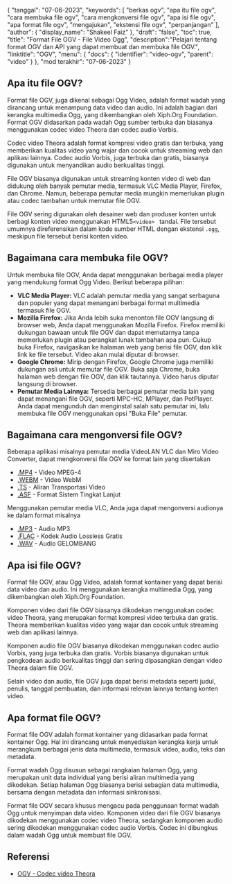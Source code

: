{
"tanggal": "07-06-2023",
  "keywords": [
"berkas ogv",
"apa itu file ogv",
"cara membuka file ogv",
"cara mengkonversi file ogv",
"apa isi file ogv",
"apa format file ogv",
"mengajukan",
"ekstensi file ogv",
"perpanjangan"
],
  "author": {
"display_name": "Shakeel Faiz"
},
"draft": "false",
"toc": true,
"title": "Format File OGV - File Video Ogg",
  "description":"Pelajari tentang format OGV dan API yang dapat membuat dan membuka file OGV.",
"linktitle": "OGV",
  "menu": {
    "docs": {
      "identifier": "video-ogv",
"parent": "video"
}
},
"mod terakhir": "07-06-2023"
}

## Apa itu file OGV?

Format file OGV, juga dikenal sebagai Ogg Video, adalah format wadah yang dirancang untuk menampung data video dan audio. Ini adalah bagian dari kerangka multimedia Ogg, yang dikembangkan oleh Xiph.Org Foundation. Format OGV didasarkan pada wadah Ogg sumber terbuka dan biasanya menggunakan codec video Theora dan codec audio Vorbis.

Codec video Theora adalah format kompresi video gratis dan terbuka, yang memberikan kualitas video yang wajar dan cocok untuk streaming web dan aplikasi lainnya. Codec audio Vorbis, juga terbuka dan gratis, biasanya digunakan untuk menyandikan audio berkualitas tinggi.

File OGV biasanya digunakan untuk streaming konten video di web dan didukung oleh banyak pemutar media, termasuk VLC Media Player, Firefox, dan Chrome. Namun, beberapa pemutar media mungkin memerlukan plugin atau codec tambahan untuk memutar file OGV.


File OGV sering digunakan oleh desainer web dan produser konten untuk berbagi konten video menggunakan HTML5`<video> ` tandai. File tersebut umumnya direferensikan dalam kode sumber HTML dengan ekstensi `.ogg`, meskipun file tersebut berisi konten video.

## Bagaimana cara membuka file OGV?

Untuk membuka file OGV, Anda dapat menggunakan berbagai media player yang mendukung format Ogg Video. Berikut beberapa pilihan:

- **VLC Media Player:** VLC adalah pemutar media yang sangat serbaguna dan populer yang dapat menangani berbagai format multimedia termasuk file OGV.
- **Mozilla Firefox:** Jika Anda lebih suka menonton file OGV langsung di browser web, Anda dapat menggunakan Mozilla Firefox. Firefox memiliki dukungan bawaan untuk file OGV dan dapat memutarnya tanpa memerlukan plugin atau perangkat lunak tambahan apa pun. Cukup buka Firefox, navigasikan ke halaman web yang berisi file OGV, dan klik link ke file tersebut. Video akan mulai diputar di browser.
- **Google Chrome:** Mirip dengan Firefox, Google Chrome juga memiliki dukungan asli untuk memutar file OGV. Buka saja Chrome, buka halaman web dengan file OGV, dan klik tautannya. Video harus diputar langsung di browser.
- **Pemutar Media Lainnya:** Tersedia berbagai pemutar media lain yang dapat menangani file OGV, seperti MPC-HC, MPlayer, dan PotPlayer. Anda dapat mengunduh dan menginstal salah satu pemutar ini, lalu membuka file OGV menggunakan opsi "Buka File" pemutar.

## Bagaimana cara mengonversi file OGV?

Beberapa aplikasi misalnya pemutar media VideoLAN VLC dan Miro Video Converter, dapat mengkonversi file OGV ke format lain yang disertakan

- [.MP4](/id/video/mp4/) - Video MPEG-4
- [.WEBM](/id/video/webm/) - Video WebM
- [.TS](/id/video/ts/) - Aliran Transportasi Video
- [.ASF](/id/video/asf/) - Format Sistem Tingkat Lanjut

Menggunakan pemutar media VLC, Anda juga dapat mengonversi audionya ke dalam format misalnya

- [.MP3](/id/audio/mp3/) - Audio MP3
- [.FLAC](/id/audio/flac/) - Kodek Audio Lossless Gratis
- [.WAV](/id/audio/wav/) - Audio GELOMBANG

## Apa isi file OGV?

Format file OGV, atau Ogg Video, adalah format kontainer yang dapat berisi data video dan audio. Ini menggunakan kerangka multimedia Ogg, yang dikembangkan oleh Xiph.Org Foundation.

Komponen video dari file OGV biasanya dikodekan menggunakan codec video Theora, yang merupakan format kompresi video terbuka dan gratis. Theora memberikan kualitas video yang wajar dan cocok untuk streaming web dan aplikasi lainnya.

Komponen audio file OGV biasanya dikodekan menggunakan codec audio Vorbis, yang juga terbuka dan gratis. Vorbis biasanya digunakan untuk pengkodean audio berkualitas tinggi dan sering dipasangkan dengan video Theora dalam file OGV.

Selain video dan audio, file OGV juga dapat berisi metadata seperti judul, penulis, tanggal pembuatan, dan informasi relevan lainnya tentang konten video.

## Apa format file OGV?

Format file OGV adalah format kontainer yang didasarkan pada format kontainer Ogg. Hal ini dirancang untuk menyediakan kerangka kerja untuk merangkum berbagai jenis data multimedia, termasuk video, audio, teks dan metadata.

Format wadah Ogg disusun sebagai rangkaian halaman Ogg, yang merupakan unit data individual yang berisi aliran multimedia yang dikodekan. Setiap halaman Ogg biasanya berisi sebagian data multimedia, bersama dengan metadata dan informasi sinkronisasi.

Format file OGV secara khusus mengacu pada penggunaan format wadah Ogg untuk menyimpan data video. Komponen video dari file OGV biasanya dikodekan menggunakan codec video Theora, sedangkan komponen audio sering dikodekan menggunakan codec audio Vorbis. Codec ini dibungkus dalam wadah Ogg untuk membuat file OGV.

## Referensi
* [OGV - Codec video Theora](https://en.wikipedia.org/wiki/Theora)


